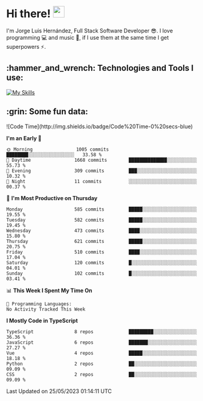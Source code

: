 <h1 align="left">
 <abc>
  <br>Hi there! <img src="https://user-images.githubusercontent.com/42378118/110234147-e3259600-7f4e-11eb-95be-0c4047144dea.gif" width="30"><br>
 </abc>
</h1>

I'm Jorge Luis Hernández, Full Stack Software Developer :sunglasses:. I love programming :computer: and music :musical_score:, if I use them at the same time I get superpowers :zap:. 


<h2 align="left">:hammer_and_wrench: Technologies and Tools I use:</h2>

[![My Skills](https://skillicons.dev/icons?i=js,ts,html,css,py,vue,react,next,nest,postgres,mysql)](https://skillicons.dev)

<h2 align="left">:grin: Some fun data:</h2>
<!--START_SECTION:waka-->
![Code Time](http://img.shields.io/badge/Code%20Time-0%20secs-blue)

**I'm an Early 🐤** 

```text
🌞 Morning                1005 commits        ████████░░░░░░░░░░░░░░░░░   33.58 % 
🌆 Daytime                1668 commits        ██████████████░░░░░░░░░░░   55.73 % 
🌃 Evening                309 commits         ███░░░░░░░░░░░░░░░░░░░░░░   10.32 % 
🌙 Night                  11 commits          ░░░░░░░░░░░░░░░░░░░░░░░░░   00.37 % 
```
📅 **I'm Most Productive on Thursday** 

```text
Monday                   585 commits         █████░░░░░░░░░░░░░░░░░░░░   19.55 % 
Tuesday                  582 commits         █████░░░░░░░░░░░░░░░░░░░░   19.45 % 
Wednesday                473 commits         ████░░░░░░░░░░░░░░░░░░░░░   15.80 % 
Thursday                 621 commits         █████░░░░░░░░░░░░░░░░░░░░   20.75 % 
Friday                   510 commits         ████░░░░░░░░░░░░░░░░░░░░░   17.04 % 
Saturday                 120 commits         █░░░░░░░░░░░░░░░░░░░░░░░░   04.01 % 
Sunday                   102 commits         █░░░░░░░░░░░░░░░░░░░░░░░░   03.41 % 
```


📊 **This Week I Spent My Time On** 

```text
💬 Programming Languages: 
No Activity Tracked This Week
```

**I Mostly Code in TypeScript** 

```text
TypeScript               8 repos             █████████░░░░░░░░░░░░░░░░   36.36 % 
JavaScript               6 repos             ███████░░░░░░░░░░░░░░░░░░   27.27 % 
Vue                      4 repos             █████░░░░░░░░░░░░░░░░░░░░   18.18 % 
Python                   2 repos             ██░░░░░░░░░░░░░░░░░░░░░░░   09.09 % 
CSS                      2 repos             ██░░░░░░░░░░░░░░░░░░░░░░░   09.09 % 
```




 Last Updated on 25/05/2023 01:14:11 UTC
<!--END_SECTION:waka-->
